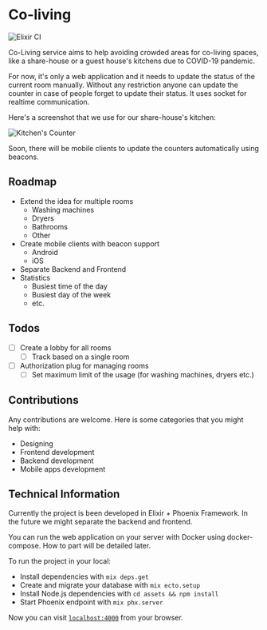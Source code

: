 # Co-living

![Elixir CI](https://github.com/rainlab-inc/coliving/workflows/Elixir%20CI/badge.svg)

Co-Living service aims to help avoiding crowded areas for co-living spaces, like a share-house or a guest house's kitchens due to COVID-19 pandemic. 

For now, it's only a web application and it needs to update the status of the current room manually. Without any restriction anyone can update the counter in case of people forget to update their status. It uses socket for realtime communication.

Here's a screenshot that we use for our share-house's kitchen:

![Kitchen's Counter](https://github.com/rainlab-inc/coliving/blob/master/assets/static/images/app_screenshot.png "Kitchen's Counter")

Soon, there will be mobile clients to update the counters automatically using beacons.

## Roadmap
- Extend the idea for multiple rooms
    - Washing machines
    - Dryers
    - Bathrooms
    - Other
- Create mobile clients with beacon support
    - Android
    - iOS
- Separate Backend and Frontend
- Statistics
    - Busiest time of the day
    - Busiest day of the week
    - etc.

## Todos
- [ ] Create a lobby for all rooms
    - [ ] Track based on a single room
- [ ] Authorization plug for managing rooms
    - [ ] Set maximum limit of the usage (for washing machines, dryers etc.)

## Contributions
Any contributions are welcome. Here is some categories that you might help with:
 - Designing
 - Frontend development
 - Backend development
 - Mobile apps development

## Technical Information

Currently the project is been developed in Elixir + Phoenix Framework. In the future we might separate the backend and frontend.

You can run the web application on your server with Docker using docker-compose. How to part will be detailed later.

To run the project in your local:

  * Install dependencies with `mix deps.get`
  * Create and migrate your database with `mix ecto.setup`
  * Install Node.js dependencies with `cd assets && npm install`
  * Start Phoenix endpoint with `mix phx.server`

Now you can visit [`localhost:4000`](http://localhost:4000) from your browser.
